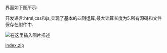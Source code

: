 
<BlogInfo id="366" title="使用js实现一个简单的四则运算" author="白日梦想猿" pv=0 read_times=0 pre_cost_time="9" category="web开发" tag_list="['js', '              web']" create_time="2021.09.27 18:31:32.083805" update_time="2022.09.05 22:27:24" />

界面如下图所示:

开发语言:html,css和js,实现了基本的四则运算,最大计算长度为5.所有源码和文件保存在附件中.

![在这里插入图片描述](https://img-blog.csdnimg.cn/0bc5f3ccd6f84663816ce77c602083a2.png?x-oss-process=image/watermark,type_ZHJvaWRzYW5zZmFsbGJhY2s,shadow_50,text_Q1NETiBAbGl0dGxl5Lqu772e,size_19,color_FFFFFF,t_70,g_se,x_16)


[index.zip](../media/file/2021/09/27/index.zip)


